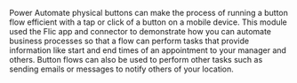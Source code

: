 Power Automate physical buttons can make the process of running a button flow efficient with a tap or click of a button on a mobile device. This module used the Flic app and connector to demonstrate how you can automate business processes so that a flow can perform tasks that provide information like start and end times of an appointment to your manager and others. Button flows can also be used to perform other tasks such as sending emails or messages to notify others of your location.

